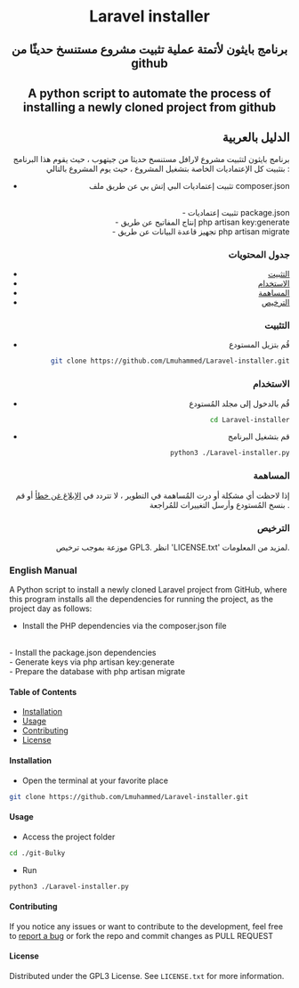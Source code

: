 <div style="text-align: center;">

# Laravel installer 
## برنامج بايثون لأتمتة عملية تثبيت مشروع مستنسخ حديثًا من github 
## A python script to automate the process of installing a newly cloned project from github 
</div>

<div style="text-align: right;">

## الدليل بالعربية 

برنامج بايثون لتثبيت مشروع لارافل مستنسخ حديثا من جيتهوب ، حيث يقوم هذا البرنامج بتثبيت كل الإعتماديات الخاصة بتشغيل المشروع ، حيث يوم المشروع بالتالي :
<br>
- تثبيت إعتماديات البي إتش بي عن طريق ملف composer.json
<br>
- تثبيت إعتماديات package.json
<br>
- إنتاج المفاتيح عن طريق  php artisan key:generate 
<br>
- تجهيز قاعدة البيانات عن طريق php artisan migrate
<br>

### جدول المحتويات

- [التثبيت](#التثبيت)
- [الاستخدام](#الاستخدام)
- [المساهمة](#المساهمة)
- [الترخيص](#الترخيص)


### التثبيت

- قُم بتزيل المستودع 

```bash
git clone https://github.com/Lmuhammed/Laravel-installer.git
```

### الاستخدام

- قُم بالدخول إلى مجلد المُستودع 

```bash
cd Laravel-installer
```
- قم بتشغيل البرنامج 

```bash
python3 ./Laravel-installer.py
```

### المساهمة

إذا لاحظت أي مشكلة أو درت المُساهمة في التطوير ، لا تتردد في <a href="https://github.com/Lmuhammed/Laravel-installer/issues">الإبلاغ غن خطأ</a>
أو قم بنسخ المُستودع وأرسل التغييرات للمُراجعة .
### الترخيص

موزعة بموجب ترخيص GPL3. انظر 'LICENSE.txt' لمزيد من المعلومات.

</div> 

### English Manual   

A Python script to install a newly cloned Laravel project from GitHub, where this program installs all the dependencies for running the project, as the project day as follows:

- Install the PHP dependencies via the composer.json file
<br>
- Install the package.json dependencies
<br>
- Generate keys via php artisan key:generate 
<br>
- Prepare the database with php artisan migrate

#### Table of Contents

- [Installation](#installation)
- [Usage](#usage)
- [Contributing](#contributing)
- [License](#license)

#### Installation

- Open the terminal at your favorite place 

```bash
git clone https://github.com/Lmuhammed/Laravel-installer.git
```

#### Usage
- Access the project folder 

```bash
cd ./git-Bulky
```
- Run

```bash
python3 ./Laravel-installer.py
```

#### Contributing

If you notice any issues or want to contribute to the development, feel free to  <a href="https://github.com/Lmuhammed/Laravel-installer/issues">report a bug</a> or  fork the repo and commit changes as PULL REQUEST

#### License

Distributed under the GPL3 License. See `LICENSE.txt` for more information.
